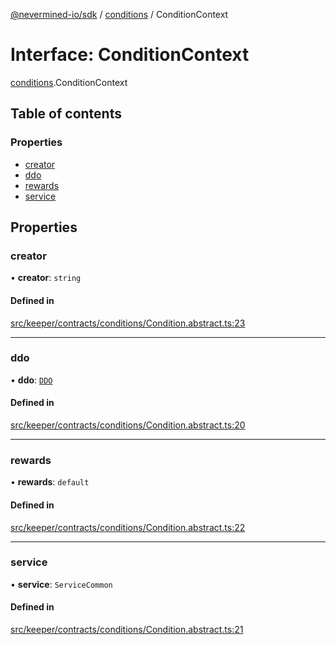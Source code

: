 [@nevermined-io/sdk](../code-reference.md) / [conditions](../modules/conditions.md) / ConditionContext

# Interface: ConditionContext

[conditions](../modules/conditions.md).ConditionContext

## Table of contents

### Properties

- [creator](conditions.ConditionContext.md#creator)
- [ddo](conditions.ConditionContext.md#ddo)
- [rewards](conditions.ConditionContext.md#rewards)
- [service](conditions.ConditionContext.md#service)

## Properties

### creator

• **creator**: `string`

#### Defined in

[src/keeper/contracts/conditions/Condition.abstract.ts:23](https://github.com/nevermined-io/sdk-js/blob/55f88d2/src/keeper/contracts/conditions/Condition.abstract.ts#L23)

---

### ddo

• **ddo**: [`DDO`](../classes/DDO.md)

#### Defined in

[src/keeper/contracts/conditions/Condition.abstract.ts:20](https://github.com/nevermined-io/sdk-js/blob/55f88d2/src/keeper/contracts/conditions/Condition.abstract.ts#L20)

---

### rewards

• **rewards**: `default`

#### Defined in

[src/keeper/contracts/conditions/Condition.abstract.ts:22](https://github.com/nevermined-io/sdk-js/blob/55f88d2/src/keeper/contracts/conditions/Condition.abstract.ts#L22)

---

### service

• **service**: `ServiceCommon`

#### Defined in

[src/keeper/contracts/conditions/Condition.abstract.ts:21](https://github.com/nevermined-io/sdk-js/blob/55f88d2/src/keeper/contracts/conditions/Condition.abstract.ts#L21)
